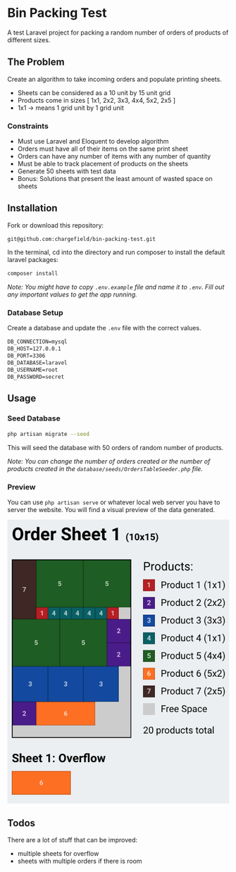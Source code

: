# Bin Packing Test

A test Laravel project for packing a random number of orders of products of different sizes.

## The Problem

Create an algorithm to take incoming orders and populate printing sheets.

- Sheets can be considered as a 10 unit by 15 unit grid
- Products come in sizes [ 1x1, 2x2, 3x3, 4x4, 5x2, 2x5 ]
- 1x1 -> means 1 grid unit by 1 grid unit

### Constraints

- Must use Laravel and Eloquent to develop algorithm
- Orders must have all of their items on the same print sheet
- Orders can have any number of items with any number of quantity
- Must be able to track placement of products on the sheets
- Generate 50 sheets with test data
- Bonus: Solutions that present the least amount of wasted space on sheets

## Installation

Fork or download this repository:

```
git@github.com:chargefield/bin-packing-test.git
```

In the terminal, cd into the directory and run composer to install the default laravel packages:

```bash
composer install
```

_Note: You might have to copy `.env.example` file and name it to `.env`. Fill out any important values to get the app running._

### Database Setup

Create a database and update the `.env` file with the correct values.

```
DB_CONNECTION=mysql
DB_HOST=127.0.0.1
DB_PORT=3306
DB_DATABASE=laravel
DB_USERNAME=root
DB_PASSWORD=secret
```

## Usage

### Seed Database

```bash
php artisan migrate --seed
```

This will seed the database with 50 orders of random number of products.

_Note: You can change the number of orders created or the number of products created in the `database/seeds/OrdersTableSeeder.php` file._

### Preview

You can use `php artisan serve` or whatever local web server you have to server the website. You will find a visual preview of the data generated.

![Screenshot](https://github.com/chargefield/bin-packing-test/blob/master/screenshot.png?raw=true)

## Todos

There are a lot of stuff that can be improved:

-   multiple sheets for overflow
-   sheets with multiple orders if there is room
